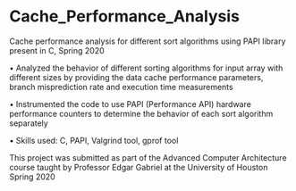 # Cache_Performance_Analysis
Cache performance analysis for different sort algorithms using PAPI library present in C, Spring 2020

•	Analyzed the behavior of different sorting algorithms for input array with different sizes by providing the data cache performance parameters, branch misprediction rate and execution time measurements

•	Instrumented the code to use PAPI (Performance API) hardware performance counters to determine the behavior of each sort algorithm separately

•	Skills used: C, PAPI, Valgrind tool, gprof tool

This project was submitted as part of the Advanced Computer Architecture course taught by Professor Edgar Gabriel at the University of Houston Spring 2020

